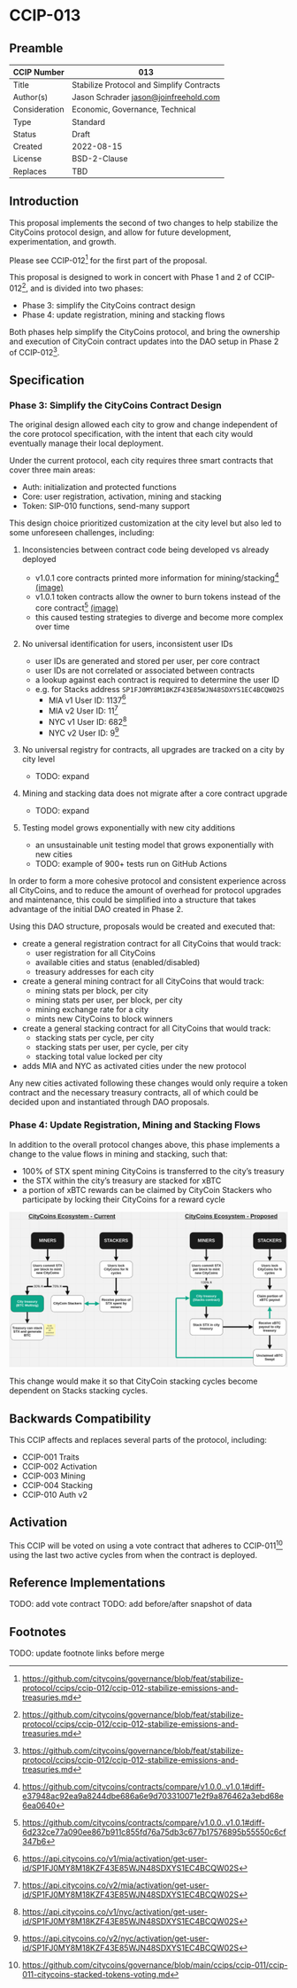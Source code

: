 # CCIP-013

## Preamble

| CCIP Number   | 013                                       |
| ------------- | ----------------------------------------- |
| Title         | Stabilize Protocol and Simplify Contracts |
| Author(s)     | Jason Schrader jason@joinfreehold.com     |
| Consideration | Economic, Governance, Technical           |
| Type          | Standard                                  |
| Status        | Draft                                     |
| Created       | 2022-08-15                                |
| License       | BSD-2-Clause                              |
| Replaces      | TBD                                       |

## Introduction

This proposal implements the second of two changes to help stabilize the CityCoins protocol design, and allow for future development, experimentation, and growth.

Please see CCIP-012[^1] for the first part of the proposal.

This proposal is designed to work in concert with Phase 1 and 2 of CCIP-012[^1], and is divided into two phases:

- Phase 3: simplify the CityCoins contract design
- Phase 4: update registration, mining and stacking flows

Both phases help simplify the CityCoins protocol, and bring the ownership and execution of CityCoin contract updates into the DAO setup in Phase 2 of CCIP-012[^1].

## Specification

### Phase 3: Simplify the CityCoins Contract Design

The original design allowed each city to grow and change independent of the core protocol specification, with the intent that each city would eventually manage their local deployment.

Under the current protocol, each city requires three smart contracts that cover three main areas:

- Auth: initialization and protected functions
- Core: user registration, activation, mining and stacking
- Token: SIP-010 functions, send-many support

This design choice prioritized customization at the city level but also led to some unforeseen challenges, including:

1. Inconsistencies between contract code being developed vs already deployed

   - v1.0.1 core contracts printed more information for mining/stacking[^2] [(image)](citycoins-version-differences-in-mine-many-function.png)
   - v1.0.1 token contracts allow the owner to burn tokens instead of the core contract[^3] [(image)](citycoins-version-differences-in-token-burn-function.png)
   - this caused testing strategies to diverge and become more complex over time

2. No universal identification for users, inconsistent user IDs

   - user IDs are generated and stored per user, per core contract
   - user IDs are not correlated or associated between contracts
   - a lookup against each contract is required to determine the user ID
   - e.g. for Stacks address `SP1FJ0MY8M18KZF43E85WJN48SDXYS1EC4BCQW02S`
     - MIA v1 User ID: 1137[^4]
     - MIA v2 User ID: 11[^5]
     - NYC v1 User ID: 682[^6]
     - NYC v2 User ID: 9[^7]

3. No universal registry for contracts, all upgrades are tracked on a city by city level

   - TODO: expand

4. Mining and stacking data does not migrate after a core contract upgrade

   - TODO: expand

5. Testing model grows exponentially with new city additions
   - an unsustainable unit testing model that grows exponentially with new cities
   - TODO: example of 900+ tests run on GitHub Actions

In order to form a more cohesive protocol and consistent experience across all CityCoins, and to reduce the amount of overhead for protocol upgrades and maintenance, this could be simplified into a structure that takes advantage of the initial DAO created in Phase 2.

Using this DAO structure, proposals would be created and executed that:

- create a general registration contract for all CityCoins that would track:
  - user registration for all CityCoins
  - available cities and status (enabled/disabled)
  - treasury addresses for each city
- create a general mining contract for all CityCoins that would track:
  - mining stats per block, per city
  - mining stats per user, per block, per city
  - mining exchange rate for a city
  - mints new CityCoins to block winners
- create a general stacking contract for all CityCoins that would track:
  - stacking stats per cycle, per city
  - stacking stats per user, per cycle, per city
  - stacking total value locked per city
- adds MIA and NYC as activated cities under the new protocol

Any new cities activated following these changes would only require a token contract and the necessary treasury contracts, all of which could be decided upon and instantiated through DAO proposals.

### Phase 4: Update Registration, Mining and Stacking Flows

In addition to the overall protocol changes above, this phase implements a change to the value flows in mining and stacking, such that:

- 100% of STX spent mining CityCoins is transferred to the city’s treasury
- the STX within the city’s treasury are stacked for xBTC
- a portion of xBTC rewards can be claimed by CityCoin Stackers who participate by locking their CityCoins for a reward cycle

![CityCoins Ecosystem Structure Proposal](citycoins-ecosystem-structure-proposal.png)

This change would make it so that CityCoin stacking cycles become dependent on Stacks stacking cycles.

## Backwards Compatibility

This CCIP affects and replaces several parts of the protocol, including:

- CCIP-001 Traits
- CCIP-002 Activation
- CCIP-003 Mining
- CCIP-004 Stacking
- CCIP-010 Auth v2

## Activation

This CCIP will be voted on using a vote contract that adheres to CCIP-011[^tbd] using the last two active cycles from when the contract is deployed.

## Reference Implementations

TODO: add vote contract
TODO: add before/after snapshot of data

## Footnotes

TODO: update footnote links before merge

[^1]: https://github.com/citycoins/governance/blob/feat/stabilize-protocol/ccips/ccip-012/ccip-012-stabilize-emissions-and-treasuries.md
[^2]: https://github.com/citycoins/contracts/compare/v1.0.0..v1.0.1#diff-e37948ac92ea9a8244dbe686a6e9d703310071e2f9a876462a3ebd68e6ea0640
[^3]: https://github.com/citycoins/contracts/compare/v1.0.0..v1.0.1#diff-6d232ce77a090ee867b911c855fd76a75db3c677b17576895b55550c6cf347b6
[^4]: https://api.citycoins.co/v1/mia/activation/get-user-id/SP1FJ0MY8M18KZF43E85WJN48SDXYS1EC4BCQW02S
[^5]: https://api.citycoins.co/v2/mia/activation/get-user-id/SP1FJ0MY8M18KZF43E85WJN48SDXYS1EC4BCQW02S
[^6]: https://api.citycoins.co/v1/nyc/activation/get-user-id/SP1FJ0MY8M18KZF43E85WJN48SDXYS1EC4BCQW02S
[^7]: https://api.citycoins.co/v2/nyc/activation/get-user-id/SP1FJ0MY8M18KZF43E85WJN48SDXYS1EC4BCQW02S
[^tbd]: https://github.com/citycoins/governance/blob/main/ccips/ccip-011/ccip-011-citycoins-stacked-tokens-voting.md

